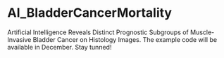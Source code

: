 # AI_BladderCancerMortality
Artificial Intelligence Reveals Distinct Prognostic Subgroups of Muscle-Invasive Bladder Cancer on Histology Images. The example code will be available in December. Stay tunned!
